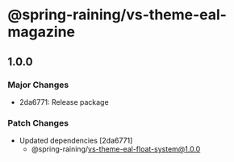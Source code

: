 # @spring-raining/vs-theme-eal-magazine

## 1.0.0

### Major Changes

- 2da6771: Release package

### Patch Changes

- Updated dependencies [2da6771]
  - @spring-raining/vs-theme-eal-float-system@1.0.0
